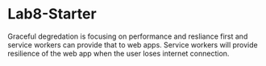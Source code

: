 # Lab8-Starter
Graceful degredation is focusing on performance and resliance first and service workers can provide that to web apps. Service workers will provide resilience of the web app when the user loses internet connection. 